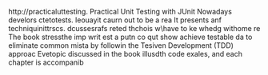 
http://practicaluttesting.
Practical Unit Testing with JUnit 
Nowadays develors ctetotests. leouayit  caurn out to be a rea
It presents anf techniquinittrscs. dcussesrafs reted thchois w\have to ke whedg withome re
The book stressthe imp writ est a putn co qut show achieve testable da to eliminate common mista by followin the Tesiven Development (TDD) approac Evetopic discussed in the book  illusdth code exales, and each chapter is accompanib













